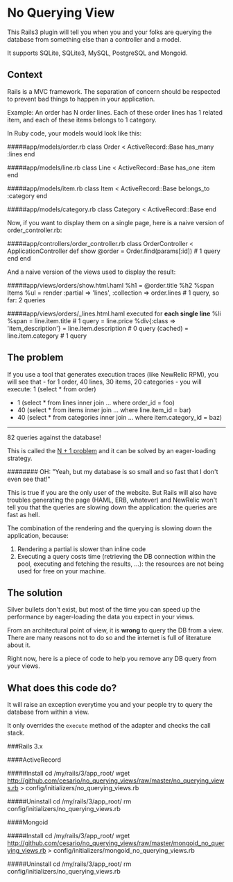No Querying View
================

This Rails3 plugin will tell you when you and your folks are querying the
database from something else than a controller and a model.

It supports SQLite, SQLite3, MySQL, PostgreSQL and Mongoid.

Context
-------

Rails is a MVC framework. The separation of concern should be respected
to prevent bad things to happen in your application.

Example: An order has N order lines. Each of these order lines has 1
related item, and each of these items belongs to 1 category.

In Ruby code, your models would look like this:

#####app/models/order.rb
    class Order < ActiveRecord::Base
      has_many :lines
    end


#####app/models/line.rb
    class Line < ActiveRecord::Base
      has_one :item
    end


#####app/models/item.rb
    class Item < ActiveRecord::Base
      belongs_to :category
    end


#####app/models/category.rb
    class Category < ActiveRecord::Base
    end

Now, if you want to display them on a single page, here is a naive version of
order_controller.rb:

#####app/controllers/order_controller.rb
    class OrderController < ApplicationController
      def show
        @order = Order.find(params[:id])  # 1 query
      end
    end

And a naive version of the views used to display the result:

#####app/views/orders/show.html.haml
    %h1
      = @order.title
    %h2
      %span Items
      %ul
        = render :partial => 'lines', :collection => order.lines   # 1 query, so far: 2 queries

#####app/views/orders/_lines.html.haml executed for **each single line**
    %li
      %span
        = line.item.title          # 1 query
        = line.price
      %div{:class => 'item_description'}
        = line.item.description    # 0 query (cached)
        = line.item.category       # 1 query

The problem
-----------

If you use a tool that generates execution traces (like NewRelic RPM),
you will see that - for 1 order, 40 lines, 30 items, 20 categories - you will
execute:
   1 (select * from order)
+  1 (select * from lines inner join ... where order_id = foo)
+ 40 (select * from items inner join ... where line.item_id = bar)
+ 40 (select * from categories inner join ... where item.category_id = baz)
 ----
  82 queries against the database!

This is called the [N + 1 problem](http://guides.rubyonrails.org/active_record_querying.html#eager-loading-associations) and it can be solved by an eager-loading strategy.

######## OH: "Yeah, but my database is so small and so fast that I don't even see that!"

This is true if you are the only user of the website.  But Rails will also have
troubles generating the page (HAML, ERB, whatever) and NewRelic won't tell you
that the queries are slowing down the application: the queries are fast as
hell.

The combination of the rendering and the querying is slowing down the application, because:

  1. Rendering a partial is slower than inline code
  2. Executing a query costs time (retrieving the DB connection within
     the pool, executing and fetching the results, ...): the resources
     are not being used for free on your machine.

The solution
------------

Silver bullets don't exist, but most of the time you can speed up the
performance by eager-loading the data you expect in your views.

From an architectural point of view, it is **wrong** to query the DB
from a view. There are many reasons not to do so and the internet is
full of literature about it.

Right now, here is a piece of code to help you remove any DB query from your
views.

## What does this code do?

It will raise an exception everytime you and your people try to query the
database from within a view.

It only overrides the ``execute`` method of the adapter and checks the
call stack.

###Rails 3.x

####ActiveRecord

#####Install
    cd /my/rails/3/app_root/
    wget http://github.com/cesario/no_querying_views/raw/master/no_querying_views.rb > config/initializers/no_querying_views.rb

#####Uninstall
    cd /my/rails/3/app_root/
    rm config/initializers/no_querying_views.rb


####Mongoid

#####Install
    cd /my/rails/3/app_root/
    wget http://github.com/cesario/no_querying_views/raw/master/mongoid_no_querying_views.rb > config/initializers/mongoid_no_querying_views.rb

#####Uninstall
    cd /my/rails/3/app_root/
    rm config/initializers/no_querying_views.rb


